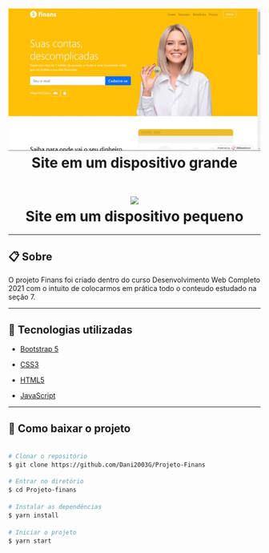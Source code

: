 <h1 align="center">
    <img src="gif/finans_pc.gif">
    <br>
    Site em um dispositivo grande
</h1>

<h1 align="center">
    <img src="gif/finans_celular.gif">
    <br>
    Site em um dispositivo pequeno
</h1>

---

## 📋 Sobre
O projeto Finans foi criado dentro do curso Desenvolvimento Web Completo 2021 com o intuito de colocarmos em prática todo o conteudo estudado na seção 7.

---

## 🚀 Tecnologias utilizadas

- [Bootstrap 5](https://getbootstrap.com/docs/5.0/getting-started/introduction/)

- [CSS3](https://www.w3schools.com/css/default.asp)

- [HTML5](https://www.w3schools.com/html/default.asp)

- [JavaScript](https://www.w3schools.com/js/default.asp)

---

## 📁 Como baixar o projeto

```bash

# Clonar o repositório
$ git clone https://github.com/Dani2003G/Projeto-Finans

# Entrar no diretório
$ cd Projeto-finans

# Instalar as dependências
$ yarn install

# Iniciar o projeto
$ yarn start

```
